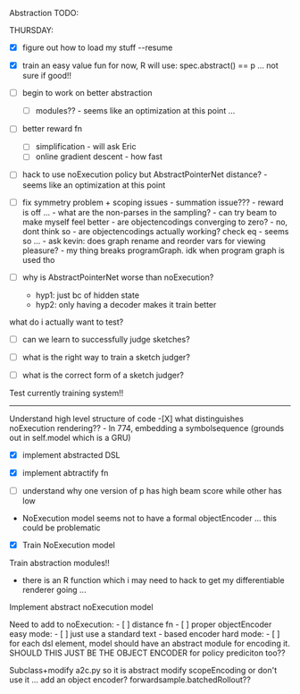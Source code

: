 Abstraction TODO:

THURSDAY:

- [X] figure out how to load my stuff --resume
- [X] train an easy value fun
	for now, R will use:
	spec.abstract() == p ... not sure if good!!

- [ ] begin to work on better abstraction
	- [ ] modules?? - seems like an optimization at this point ...

- [ ] better reward fn
	- [ ] simplification - will ask Eric
	- [ ] online gradient descent - how fast

- [ ] hack to use noExecution policy but AbstractPointerNet distance? - seems like an optimization at this point

- [ ] fix symmetry problem + scoping issues
		- summation issue???
		- reward is off ... 
		- what are the non-parses in the sampling?
		- can try beam to make myself feel better
		- are objectencodings converging to zero? - no, dont think so
		- are objectencodings actually working? check eq - seems so ... 
		- ask kevin: does graph rename and reorder vars for viewing pleasure?
		- my thing breaks programGraph. idk when program graph is used tho

- [ ] why is AbstractPointerNet worse than noExecution?
	- hyp1: just bc of hidden state
	- hyp2: only having a decoder makes it train better


what do i actually want to test?
- [ ] can we learn to successfully judge sketches?
- [ ] what is the right way to train a sketch judger?
- [ ] what is the correct form of a sketch judger?


Test currently training system!!


********
Understand high level structure of code
	-[X] what distinguishes noExecution rendering?? - ln 774, embedding a symbolsequence (grounds out in self.model which is a GRU)

- [X] implement abstracted DSL

- [X] implement abtractify fn

- [ ] understand why one version of p has high beam score while other has low

- NoExecution model seems not to have a formal objectEncoder ... this could be problematic
- [X] Train NoExecution model

Train abstraction modules!!
- there is an R function which i may need to hack to get my differentiable renderer going ... 

Implement abstract noExecution model

Need to add to noExecution:
	- [ ] distance fn
	- [ ] proper objectEncoder
		easy mode:
		- [ ] just use a standard text - based encoder
		hard mode:
		- [ ] for each dsl element, model should have an abstract module for encoding it. SHOULD THIS JUST BE THE OBJECT ENCODER for policy prediciton too??


Subclass+modify a2c.py so it is abstract
	modify scopeEncoding or don't use it ...
	add an object encoder?
	forwardsample.batchedRollout??





